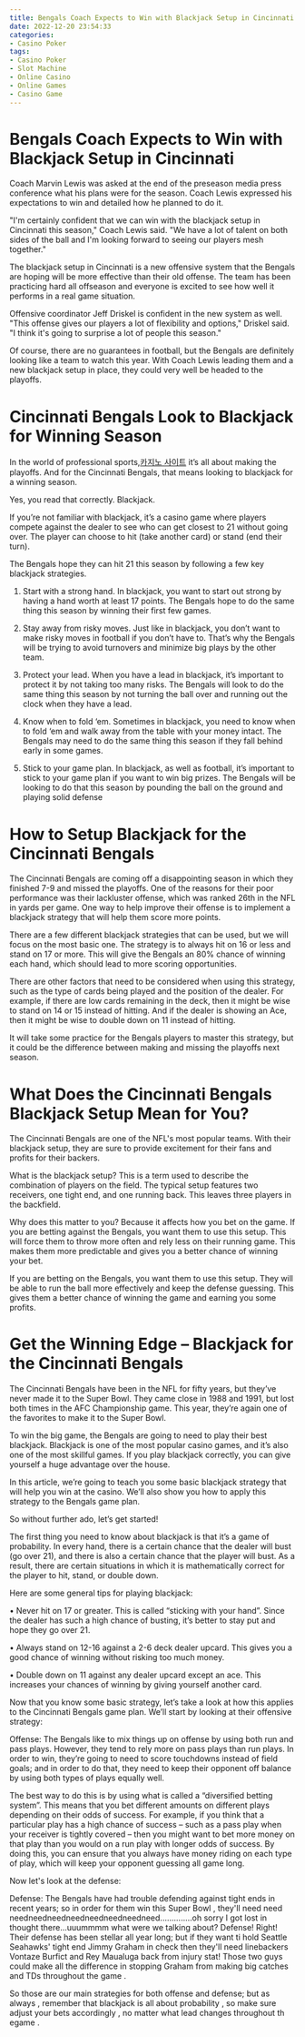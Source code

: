 ```yaml
---
title: Bengals Coach Expects to Win with Blackjack Setup in Cincinnati 
date: 2022-12-20 23:54:33
categories:
- Casino Poker
tags:
- Casino Poker
- Slot Machine
- Online Casino
- Online Games
- Casino Game
---
```



#  Bengals Coach Expects to Win with Blackjack Setup in Cincinnati 

Coach Marvin Lewis was asked at the end of the preseason media press conference what his plans were for the season. Coach Lewis expressed his expectations to win and detailed how he planned to do it.

"I'm certainly confident that we can win with the blackjack setup in Cincinnati this season," Coach Lewis said. "We have a lot of talent on both sides of the ball and I'm looking forward to seeing our players mesh together."

The blackjack setup in Cincinnati is a new offensive system that the Bengals are hoping will be more effective than their old offense. The team has been practicing hard all offseason and everyone is excited to see how well it performs in a real game situation.

Offensive coordinator Jeff Driskel is confident in the new system as well. "This offense gives our players a lot of flexibility and options," Driskel said. "I think it's going to surprise a lot of people this season."

Of course, there are no guarantees in football, but the Bengals are definitely looking like a team to watch this year. With Coach Lewis leading them and a new blackjack setup in place, they could very well be headed to the playoffs.

#  Cincinnati Bengals Look to Blackjack for Winning Season 

In the world of professional sports,[카지노 사이트](https://choegocasino.com/) it’s all about making the playoffs. And for the Cincinnati Bengals, that means looking to blackjack for a winning season.

Yes, you read that correctly. Blackjack.

If you’re not familiar with blackjack, it’s a casino game where players compete against the dealer to see who can get closest to 21 without going over. The player can choose to hit (take another card) or stand (end their turn).

The Bengals hope they can hit 21 this season by following a few key blackjack strategies.

1. Start with a strong hand. In blackjack, you want to start out strong by having a hand worth at least 17 points. The Bengals hope to do the same thing this season by winning their first few games.

2. Stay away from risky moves. Just like in blackjack, you don’t want to make risky moves in football if you don’t have to. That’s why the Bengals will be trying to avoid turnovers and minimize big plays by the other team.

3. Protect your lead. When you have a lead in blackjack, it’s important to protect it by not taking too many risks. The Bengals will look to do the same thing this season by not turning the ball over and running out the clock when they have a lead.

4. Know when to fold ‘em. Sometimes in blackjack, you need to know when to fold ‘em and walk away from the table with your money intact. The Bengals may need to do the same thing this season if they fall behind early in some games.

5. Stick to your game plan. In blackjack, as well as football, it’s important to stick to your game plan if you want to win big prizes. The Bengals will be looking to do that this season by pounding the ball on the ground and playing solid defense

#  How to Setup Blackjack for the Cincinnati Bengals  

The Cincinnati Bengals are coming off a disappointing season in which they finished 7-9 and missed the playoffs. One of the reasons for their poor performance was their lackluster offense, which was ranked 26th in the NFL in yards per game. One way to help improve their offense is to implement a blackjack strategy that will help them score more points. 

There are a few different blackjack strategies that can be used, but we will focus on the most basic one. The strategy is to always hit on 16 or less and stand on 17 or more. This will give the Bengals an 80% chance of winning each hand, which should lead to more scoring opportunities.

There are other factors that need to be considered when using this strategy, such as the type of cards being played and the position of the dealer. For example, if there are low cards remaining in the deck, then it might be wise to stand on 14 or 15 instead of hitting. And if the dealer is showing an Ace, then it might be wise to double down on 11 instead of hitting.

It will take some practice for the Bengals players to master this strategy, but it could be the difference between making and missing the playoffs next season.

#  What Does the Cincinnati Bengals Blackjack Setup Mean for You? 

The Cincinnati Bengals are one of the NFL's most popular teams. With their blackjack setup, they are sure to provide excitement for their fans and profits for their backers.

What is the blackjack setup? This is a term used to describe the combination of players on the field. The typical setup features two receivers, one tight end, and one running back. This leaves three players in the backfield.

Why does this matter to you? Because it affects how you bet on the game. If you are betting against the Bengals, you want them to use this setup. This will force them to throw more often and rely less on their running game. This makes them more predictable and gives you a better chance of winning your bet.

If you are betting on the Bengals, you want them to use this setup. They will be able to run the ball more effectively and keep the defense guessing. This gives them a better chance of winning the game and earning you some profits.

#  Get the Winning Edge – Blackjack for the Cincinnati Bengals

The Cincinnati Bengals have been in the NFL for fifty years, but they’ve never made it to the Super Bowl. They came close in 1988 and 1991, but lost both times in the AFC Championship game. This year, they’re again one of the favorites to make it to the Super Bowl.

To win the big game, the Bengals are going to need to play their best blackjack. Blackjack is one of the most popular casino games, and it’s also one of the most skillful games. If you play blackjack correctly, you can give yourself a huge advantage over the house.

In this article, we’re going to teach you some basic blackjack strategy that will help you win at the casino. We’ll also show you how to apply this strategy to the Bengals game plan.

So without further ado, let’s get started!

The first thing you need to know about blackjack is that it’s a game of probability. In every hand, there is a certain chance that the dealer will bust (go over 21), and there is also a certain chance that the player will bust. As a result, there are certain situations in which it is mathematically correct for the player to hit, stand, or double down.

Here are some general tips for playing blackjack:

• Never hit on 17 or greater. This is called “sticking with your hand”. Since the dealer has such a high chance of busting, it’s better to stay put and hope they go over 21.

• Always stand on 12-16 against a 2-6 deck dealer upcard. This gives you a good chance of winning without risking too much money.

• Double down on 11 against any dealer upcard except an ace. This increases your chances of winning by giving yourself another card.

Now that you know some basic strategy, let’s take a look at how this applies to the Cincinnati Bengals game plan. We’ll start by looking at their offensive strategy:

Offense: The Bengals like to mix things up on offense by using both run and pass plays. However, they tend to rely more on pass plays than run plays. In order to win, they’re going to need to score touchdowns instead of field goals; and in order to do that, they need to keep their opponent off balance by using both types of plays equally well.


The best way to do this is by using what is called a “diversified betting system”. This means that you bet different amounts on different plays depending on their odds of success. For example, if you think that a particular play has a high chance of success – such as a pass play when your receiver is tightly covered – then you might want to bet more money on that play than you would on a run play with longer odds of success. By doing this, you can ensure that you always have money riding on each type of play, which will keep your opponent guessing all game long.

Now let's look at the defense:

Defense: The Bengals have had trouble defending against tight ends in recent years; so in order for them win this Super Bowl , they'll need need needneedneedneedneedneedneedneed..............oh sorry I got lost in thought there...uuummmm what were we talking about? Defense! Right! Their defense has been stellar all year long; but if they want ti hold Seattle Seahawks' tight end Jimmy Graham in check then they'll need linebackers Vontaze Burfict and Rey Maualuga back from injury stat! Those two guys could make all the difference in stopping Graham from making big catches and TDs throughout the game .

So those are our main strategies for both offense and defense; but as always , remember that blackjack is all about probability , so make sure adjust your bets accordingly , no matter what lead changes throughout th egame .